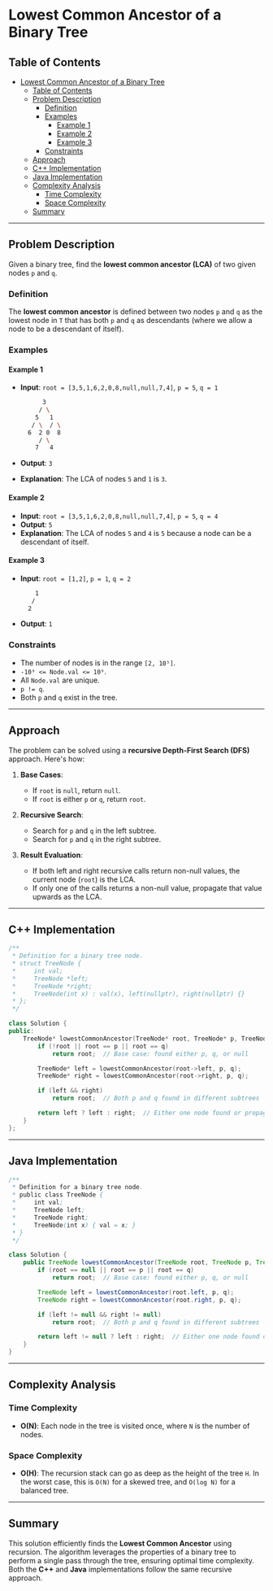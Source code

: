 # Lowest Common Ancestor of a Binary Tree

## Table of Contents

- [Lowest Common Ancestor of a Binary Tree](#lowest-common-ancestor-of-a-binary-tree)
  - [Table of Contents](#table-of-contents)
  - [Problem Description](#problem-description)
    - [Definition](#definition)
    - [Examples](#examples)
      - [Example 1](#example-1)
      - [Example 2](#example-2)
      - [Example 3](#example-3)
    - [Constraints](#constraints)
  - [Approach](#approach)
  - [C++ Implementation](#c-implementation)
  - [Java Implementation](#java-implementation)
  - [Complexity Analysis](#complexity-analysis)
    - [Time Complexity](#time-complexity)
    - [Space Complexity](#space-complexity)
  - [Summary](#summary)

---

## Problem Description

Given a binary tree, find the **lowest common ancestor (LCA)** of two given nodes `p` and `q`.

### Definition

The **lowest common ancestor** is defined between two nodes `p` and `q` as the lowest node in `T` that has both `p` and `q` as descendants (where we allow a node to be a descendant of itself).

### Examples

#### Example 1

- **Input**: `root = [3,5,1,6,2,0,8,null,null,7,4]`, `p = 5`, `q = 1`

  ```bash
        3
       / \
      5   1
     / \  / \
    6  2 0  8
       / \
      7   4
  ```

- **Output**: `3`
- **Explanation**: The LCA of nodes `5` and `1` is `3`.

#### Example 2

- **Input**: `root = [3,5,1,6,2,0,8,null,null,7,4]`, `p = 5`, `q = 4`
- **Output**: `5`
- **Explanation**: The LCA of nodes `5` and `4` is `5` because a node can be a descendant of itself.

#### Example 3

- **Input**: `root = [1,2]`, `p = 1`, `q = 2`

  ```bash
      1
     /
    2
  ```

- **Output**: `1`

### Constraints

- The number of nodes is in the range `[2, 10⁵]`.
- `-10⁹ <= Node.val <= 10⁹`.
- All `Node.val` are unique.
- `p != q`.
- Both `p` and `q` exist in the tree.

---

## Approach

The problem can be solved using a **recursive Depth-First Search (DFS)** approach. Here's how:

1. **Base Cases**:

   - If `root` is `null`, return `null`.
   - If `root` is either `p` or `q`, return `root`.

2. **Recursive Search**:

   - Search for `p` and `q` in the left subtree.
   - Search for `p` and `q` in the right subtree.

3. **Result Evaluation**:
   - If both left and right recursive calls return non-null values, the current node (`root`) is the LCA.
   - If only one of the calls returns a non-null value, propagate that value upwards as the LCA.

---

## C++ Implementation

```cpp
/**
 * Definition for a binary tree node.
 * struct TreeNode {
 *     int val;
 *     TreeNode *left;
 *     TreeNode *right;
 *     TreeNode(int x) : val(x), left(nullptr), right(nullptr) {}
 * };
 */

class Solution {
public:
    TreeNode* lowestCommonAncestor(TreeNode* root, TreeNode* p, TreeNode* q) {
        if (!root || root == p || root == q)
            return root;  // Base case: found either p, q, or null

        TreeNode* left = lowestCommonAncestor(root->left, p, q);
        TreeNode* right = lowestCommonAncestor(root->right, p, q);

        if (left && right)
            return root;  // Both p and q found in different subtrees

        return left ? left : right;  // Either one node found or propagate null
    }
};
```

---

## Java Implementation

```java
/**
 * Definition for a binary tree node.
 * public class TreeNode {
 *     int val;
 *     TreeNode left;
 *     TreeNode right;
 *     TreeNode(int x) { val = x; }
 * }
 */

class Solution {
    public TreeNode lowestCommonAncestor(TreeNode root, TreeNode p, TreeNode q) {
        if (root == null || root == p || root == q)
            return root;  // Base case: found either p, q, or null

        TreeNode left = lowestCommonAncestor(root.left, p, q);
        TreeNode right = lowestCommonAncestor(root.right, p, q);

        if (left != null && right != null)
            return root;  // Both p and q found in different subtrees

        return left != null ? left : right;  // Either one node found or propagate null
    }
}
```

---

## Complexity Analysis

### Time Complexity

- **O(N)**: Each node in the tree is visited once, where `N` is the number of nodes.

### Space Complexity

- **O(H)**: The recursion stack can go as deep as the height of the tree `H`. In the worst case, this is `O(N)` for a skewed tree, and `O(log N)` for a balanced tree.

---

## Summary

This solution efficiently finds the **Lowest Common Ancestor** using recursion. The algorithm leverages the properties of a binary tree to perform a single pass through the tree, ensuring optimal time complexity. Both the **C++** and **Java** implementations follow the same recursive approach.

